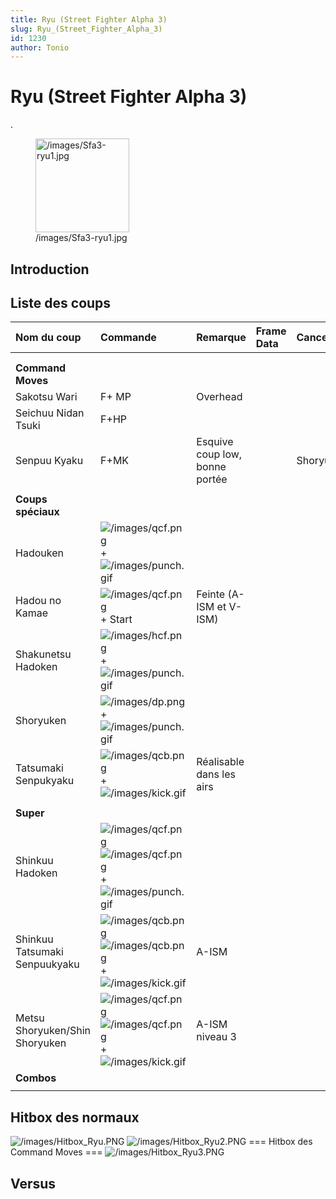```yaml
---
title: Ryu (Street Fighter Alpha 3)
slug: Ryu_(Street_Fighter_Alpha_3)
id: 1230
author: Tonio
---
```


# Ryu (Street Fighter Alpha 3)

.

<figure>
<img src="/images/Sfa3-ryu1.jpg" title="/images/Sfa3-ryu1.jpg"
width="150" alt="/images/Sfa3-ryu1.jpg" />
<figcaption aria-hidden="true">/images/Sfa3-ryu1.jpg</figcaption>
</figure>

## Introduction

## Liste des coups

| Nom du coup                    | Commande                                                                                                                  | Remarque                       | Frame Data | Cancelable | Dommages |
|:-------------------------------|:--------------------------------------------------------------------------------------------------------------------------|:-------------------------------|:-----------|:-----------|:---------|
|                                |                                                                                                                           |                                |            |            |          |
|                                |                                                                                                                           |                                |            |            |          |
| **Command Moves**              |                                                                                                                           |                                |            |            |          |
| Sakotsu Wari                   | F+ MP                                                                                                                     | Overhead                       |            |            |          |
| Seichuu Nidan Tsuki            | F+HP                                                                                                                      |                                |            |            |          |
| Senpuu Kyaku                   | F+MK                                                                                                                      | Esquive coup low, bonne portée |            | Shoryuken  |          |
|                                |                                                                                                                           |                                |            |            |          |
| **Coups spéciaux**             |                                                                                                                           |                                |            |            |          |
| Hadouken                       | ![](/images/qcf.png "/images/qcf.png") + ![](/images/punch.gif "/images/punch.gif")                                       |                                |            |            |          |
| Hadou no Kamae                 | ![](/images/qcf.png "/images/qcf.png") + Start                                                                            | Feinte (A-ISM et V-ISM)        |            |            |          |
| Shakunetsu Hadoken             | ![](/images/hcf.png "/images/hcf.png") + ![](/images/punch.gif "/images/punch.gif")                                       |                                |            |            |          |
| Shoryuken                      | ![](/images/dp.png "/images/dp.png") + ![](/images/punch.gif "/images/punch.gif")                                         |                                |            |            |          |
| Tatsumaki Senpukyaku           | ![](/images/qcb.png "/images/qcb.png") +![](/images/kick.gif "/images/kick.gif")                                          | Réalisable dans les airs       |            |            |          |
|                                |                                                                                                                           |                                |            |            |          |
| **Super**                      |                                                                                                                           |                                |            |            |          |
| Shinkuu Hadoken                | ![](/images/qcf.png "/images/qcf.png")![](/images/qcf.png "/images/qcf.png") + ![](/images/punch.gif "/images/punch.gif") |                                |            |            |          |
| Shinkuu Tatsumaki Senpuukyaku  | ![](/images/qcb.png "/images/qcb.png")![](/images/qcb.png "/images/qcb.png") + ![](/images/kick.gif "/images/kick.gif")   | A-ISM                          |            |            |          |
| Metsu Shoryuken/Shin Shoryuken | ![](/images/qcf.png "/images/qcf.png")![](/images/qcf.png "/images/qcf.png") + ![](/images/kick.gif "/images/kick.gif")   | A-ISM niveau 3                 |            |            |          |
| **Combos**                     |                                                                                                                           |                                |            |            |          |
|                                |                                                                                                                           |                                |            |            |          |

## Hitbox des normaux

![](/images/Hitbox_Ryu.PNG "/images/Hitbox_Ryu.PNG")
![](/images/Hitbox_Ryu2.PNG‎ "/images/Hitbox_Ryu2.PNG‎") === Hitbox des
Command Moves === ![](/images/Hitbox_Ryu3.PNG "/images/Hitbox_Ryu3.PNG")

## Versus
